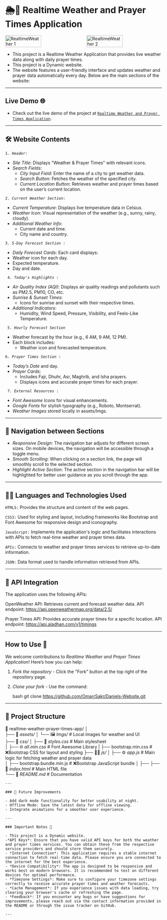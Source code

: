 # 🌦🕌 Realtime Weather and Prayer Times Application 

<div style="display: flex; justify-content: space-between;">
    <img src="https://github.com/user-attachments/assets/942375b2-9b00-4827-ab02-6fd6bfe0a080" alt="RealtimeWeather 1" style="width: 48%; margin-right: 1%;">
    <img src="https://github.com/user-attachments/assets/c0e3d16a-3e67-4d8b-8b3f-81eeacb7ade5" alt="RealtimeWeather 2" style="width: 48%;">
</div>

- This project is a Realtime Weather Application that provides live weather data along with daily prayer times.
- This project is a Dynamic website.
- The website features a user-friendly interface and updates weather and prayer data automatically every day.
Below are the main sections of the website: 

---

## Live Demo 🌐
- Check out the live demo of the project at [`Realtime Weather and Prayer Times Application`](https://omarrsakr.github.io/Realtime-Weather-and-Prayer-Times-APP/).

---

## 🛠 Website Contents
<code>1. *Header*:</code>
  - *Site Title*: Displays "Weather & Prayer Times" with relevant icons.  
- *Search Fields*:  
  - *City Input Field*: Enter the name of a city to get weather data.  
  - *Search Button*: Fetches the weather of the specified city.  
  - *Current Location Button*: Retrieves weather and prayer times based on the user’s current location.  

<code>2. *Current Weather Section*:</code>
  - *Current Temperature*: Displays live temperature data in Celsius.  
- *Weather Icon*: Visual representation of the weather (e.g., sunny, rainy, cloudy).  
- *Additional Weather Info*:  
  - Current date and time.  
  - City name and country.  

<code>3. *5-Day Forecast Section* :</code>
 - *Daily Forecast Cards*: Each card displays:  
  - Weather icon for each day.  
  - Expected temperature.  
  - Day and date.  

<code> 4. *Today's Highlights* :</code>
  - *Air Quality Index (AQI)*: Displays air quality readings and pollutants such as PM2.5, PM10, CO, etc.  
- *Sunrise & Sunset Times*:  
  - Icons for sunrise and sunset with their respective times.  
- *Additional Indicators*:  
  - Humidity, Wind Speed, Pressure, Visibility, and Feels-Like Temperature.

<code> 5. *Hourly Forecast Section* </code>
 - Weather forecast by the hour (e.g., 6 AM, 9 AM, 12 PM).  
- Each block includes:  
  - Weather icon and forecasted temperature.

<code>6. *Prayer Times Section* :</code>
- *Today’s Date* and day.  
- *Prayer Cards*:  
  - Includes Fajr, Dhuhr, Asr, Maghrib, and Isha prayers.  
  - Displays icons and accurate prayer times for each prayer. 

<code> 7. *External Resources* :</code>
- *Font Awesome Icons* for visual enhancements.  
- *Google Fonts* for stylish typography (e.g., Roboto, Montserrat).  
- *Weather Images* stored locally in assets/Imgs. 

---

## 🚀 Navigation between Sections

- *Responsive Design*: The navigation bar adjusts for different screen sizes. On mobile devices, the navigation will be accessible through a toggle menu.
- *Smooth Scrolling*: When clicking on a section link, the page will smoothly scroll to the selected section.
- *Highlight Active Section*: The active section in the navigation bar will be highlighted for better user guidance as you scroll through the app.

---

## 🧑‍💻 Languages and Technologies Used

<code>HTML5:</code>
Provides the structure and content of the web pages.

<code>CSS3:</code>
Used for styling and layout, including frameworks like Bootstrap and Font Awesome for responsive design and iconography.

<code>JavaScript:</code>
Implements the application's logic and facilitates interactions with APIs to fetch real-time weather and prayer times data.

<code>APIs:</code>
Connects to weather and prayer times services to retrieve up-to-date information.

<code>JSON:</code>
Data format used to handle information retrieved from APIs.

---

## 🔑 API Integration
The application uses the following APIs:

OpenWeather API:
Retrieves current and forecast weather data.
API endpoint: https://api.openweathermap.org/data/2.5/

Prayer Times API:
Provides accurate prayer times for a specific location.
API endpoint: https://api.aladhan.com/v1/timings

---

## How to Use 🚀  

We welcome contributions to *Realtime Weather and Prayer Times Application*! Here’s how you can help:
1. *Fork the repository* - Click the "Fork" button at the top right of the repository page.
2. *Clone your fork* - Use the command:
   
   bash
   git clone https://github.com/OmarrSakr/Daniels-Website.git

---

## 📂 Project Structure 

📂 realtime-weather-prayer-times-app/
│  
├── 📁 *assets/*
│   └── 🖼 *Imgs/*          # Local images for weather and UI  
├── 🎨 *css/*
│   ├── 📝 *styles.css*     # Main stylesheet  
│   ├── 🌐 *all.min.css*    # Font Awesome Library
|   ├──  bootstrap.min.css    # ❌Bootstrap CSS for layout and styling
├── 🧑‍💻 *js/*
│   ├── ⚙ *app.js*         # Main logic for fetching weather and prayer data  
│   ├── bootstrap.bundle.min.js # ❌Bootstrap JavaScript bundle
│   ├── 
├── 📄 *index.html*         # Main HTML file  
└── 📕 *README.md*          # Documentation 

```
---

### 📌 Future Improvements

- Add dark mode functionality for better usability at night.
- Offline Mode: Save the latest data for offline viewing.
- Integrate animations for a smoother user experience.
 
---

### Important Notes 📢

- This project is a Dynamic website.
-*API Keys*: Ensure that you have valid API keys for both the weather and prayer times services. You can obtain these from the respective service providers and should store them securely.
- *Internet Connection*: This application requires a stable internet connection to fetch real-time data. Please ensure you are connected to the internet for the best experience.
- *Device Compatibility*: The app is designed to be responsive and works best on modern browsers. It is recommended to test on different devices for optimal performance.
- *Timezone Settings*: Make sure to configure your timezone settings correctly to receive accurate prayer times and weather forecasts.
- *Cache Management*: If you experience issues with data loading, try clearing your browser's cache or refreshing the page.
- *Feedback*: If you encounter any bugs or have suggestions for improvements, please reach out via the contact information provided in the README or through the issue tracker on GitHub.

---
